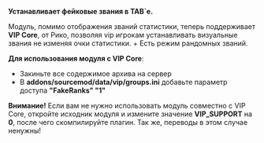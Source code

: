 **Устанавливает фейковые звания в TAB`е.**

Модуль, помимо отображения званий статистики, теперь поддерживает **VIP Core**, от Рико, 
позволяя vip игрокам устанавливать визуальные звания не изменяя очки статистики. + Есть режим рандомных званий.

**Для использования модуля с VIP Core**:
- Закиньте все содержимое архива на сервер
- В **addons/sourcemod/data/vip/groups.ini** добавьте параметр доступа **"FakeRanks" "1"**

**Внимание!** Если вам не нужно использовать модуль совместно с VIP Core, откройте исходник модуля и измените 
значение **VIP_SUPPORT** на **0**, после чего скомпилируйте плагин. Так же, переводы в этом случае ненужны!
